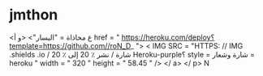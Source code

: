 # jmthon

<ع محاذاة = "اليسار"> <و أ href = " https://heroku.com/deploy؟template=https://github.com//roN_D_ "> < IMG  SRC = "HTTPS: // IMG .shields .io / شارة / نشر ٪ 20 إلى ٪ 20 Heroku-purple؟ style = شارة وشعار = heroku " width = " 320 " height = " 58.45 " /> </ a> </ p> N
